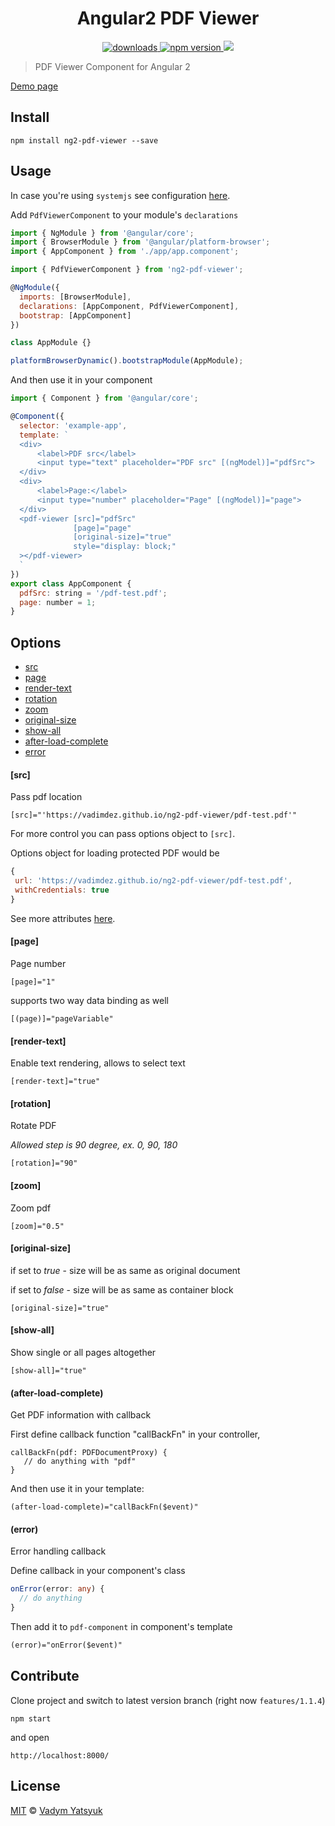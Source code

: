 <h1 align="center">Angular2 PDF Viewer</h1>
<p align="center">
  <a href="https://www.npmjs.com/package/ng2-pdf-viewer">
    <img src="https://img.shields.io/npm/dm/ng2-pdf-viewer.svg?style=flat" alt="downloads">
  </a>
  <a href="https://badge.fury.io/js/ng2-pdf-viewer">
    <img src="https://badge.fury.io/js/ng2-pdf-viewer.svg" alt="npm version">
  </a>
  <a href="https://david-dm.org/vadimdez/ng2-pdf-viewer" title="dependencies status">
    <img src="https://david-dm.org/vadimdez/ng2-pdf-viewer/status.svg"/>
  </a>
</p>

> PDF Viewer Component for Angular 2

[Demo page](https://vadimdez.github.io/ng2-pdf-viewer/)

## Install

```
npm install ng2-pdf-viewer --save
```

## Usage

In case you're using ```systemjs``` see configuration [here](https://github.com/VadimDez/ng2-pdf-viewer/blob/master/SYSTEMJS.md).

Add ```PdfViewerComponent``` to your module's ```declarations```

```js
import { NgModule } from '@angular/core';
import { BrowserModule } from '@angular/platform-browser';
import { AppComponent } from './app/app.component';

import { PdfViewerComponent } from 'ng2-pdf-viewer';

@NgModule({
  imports: [BrowserModule],
  declarations: [AppComponent, PdfViewerComponent],
  bootstrap: [AppComponent]
})

class AppModule {}

platformBrowserDynamic().bootstrapModule(AppModule);
```

And then use it in your component

```js
import { Component } from '@angular/core';

@Component({
  selector: 'example-app',
  template: `
  <div>
      <label>PDF src</label>
      <input type="text" placeholder="PDF src" [(ngModel)]="pdfSrc">
  </div>
  <div>
      <label>Page:</label>
      <input type="number" placeholder="Page" [(ngModel)]="page">
  </div>
  <pdf-viewer [src]="pdfSrc" 
              [page]="page" 
              [original-size]="true" 
              style="display: block;"
  ></pdf-viewer>
  `
})
export class AppComponent {
  pdfSrc: string = '/pdf-test.pdf';
  page: number = 1;
}
```

## Options

* [src](#src)
* [page](#page)
* [render-text](#render-text)
* [rotation](#rotation)
* [zoom](#zoom)
* [original-size](#original-size)
* [show-all](#show-all)
* [after-load-complete](#after-load-complete)
* [error](#error)

#### [src]

Pass pdf location
 
```
[src]="'https://vadimdez.github.io/ng2-pdf-viewer/pdf-test.pdf'"
```

For more control you can pass options object to ```[src]```.

Options object for loading protected PDF would be
 
 ```js
 {
  url: 'https://vadimdez.github.io/ng2-pdf-viewer/pdf-test.pdf',
  withCredentials: true
 }
 ```
 
 See more attributes [here](https://github.com/mozilla/pdf.js/blob/master/src/display/api.js#L108-L132).


#### [page]
Page number

```
[page]="1"
```
supports two way data binding as well
```
[(page)]="pageVariable"
```

#### [render-text]
Enable text rendering, allows to select text
```
[render-text]="true"
```

#### [rotation]
Rotate PDF

*Allowed step is 90 degree, ex. 0, 90, 180*
```
[rotation]="90"
```

#### [zoom]
Zoom pdf
```
[zoom]="0.5"
```

#### [original-size]

if set to *true* - size will be as same as original document

if set to *false* - size will be as same as container block

```
[original-size]="true"
```

#### [show-all]

Show single or all pages altogether

```
[show-all]="true"
```

#### (after-load-complete)

Get PDF information with callback

First define callback function "callBackFn" in your controller,
```
callBackFn(pdf: PDFDocumentProxy) {
   // do anything with "pdf"
}
```

And then use it in your template:
``` 
(after-load-complete)="callBackFn($event)"
```

#### (error)

Error handling callback

Define callback in your component's class

```ts
onError(error: any) {
  // do anything
}
```

Then add it to `pdf-component` in component's template

```html
(error)="onError($event)"
```

## Contribute

Clone project and switch to latest version branch (right now `features/1.1.4`)

```
npm start
```
and open
```
http://localhost:8000/
```

## License

[MIT](https://tldrlegal.com/license/mit-license) © [Vadym Yatsyuk](https://github.com/vadimdez)
